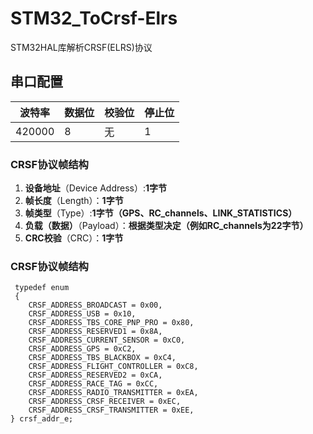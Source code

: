 # STM32_ToCrsf-Elrs
STM32HAL库解析CRSF(ELRS)协议

## 串口配置

波特率|数据位|校验位|停止位
------|------|------|------
420000|8|无|1

### CRSF协议帧结构
1. **设备地址**（Device Address）:**1字节**
2. **帧长度**（Length）：**1字节**
3. **帧类型**（Type）:**1字节（GPS、RC_channels、LINK_STATISTICS）**
4. **负载（数据）**（Payload）：**根据类型决定（例如RC_channels为22字节）**
5. **CRC校验**（CRC）：**1字节**
   
### CRSF协议帧结构
```
 typedef enum
 {
    CRSF_ADDRESS_BROADCAST = 0x00,
    CRSF_ADDRESS_USB = 0x10,
    CRSF_ADDRESS_TBS_CORE_PNP_PRO = 0x80,
    CRSF_ADDRESS_RESERVED1 = 0x8A,
    CRSF_ADDRESS_CURRENT_SENSOR = 0xC0,
    CRSF_ADDRESS_GPS = 0xC2,
    CRSF_ADDRESS_TBS_BLACKBOX = 0xC4,
    CRSF_ADDRESS_FLIGHT_CONTROLLER = 0xC8,
    CRSF_ADDRESS_RESERVED2 = 0xCA,
    CRSF_ADDRESS_RACE_TAG = 0xCC,
    CRSF_ADDRESS_RADIO_TRANSMITTER = 0xEA,
    CRSF_ADDRESS_CRSF_RECEIVER = 0xEC,
    CRSF_ADDRESS_CRSF_TRANSMITTER = 0xEE,
} crsf_addr_e;
```
